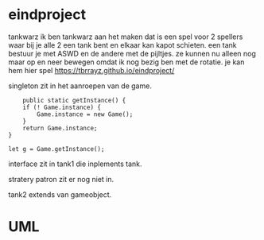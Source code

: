 # eindproject
tankwarz
ik ben tankwarz aan het maken dat is een spel voor 2 spellers waar bij je alle 2 een tank bent en elkaar kan kapot schieten.
een tank bestuur je met ASWD en de andere met de pijltjes. 
ze kunnen nu alleen nog maar op en neer bewegen omdat ik nog bezig ben met de rotatie.
je kan hem hier spel https://tbrrayz.github.io/eindproject/

singleton zit in het aanroepen van de game.

        public static getInstance() {
        if (! Game.instance) {
            Game.instance = new Game();
        }
        return Game.instance;
    }
    
    let g = Game.getInstance();
    

interface zit in tank1 die inplements tank.

stratery patron zit er nog niet in.

tank2 extends van gameobject.

# UML






